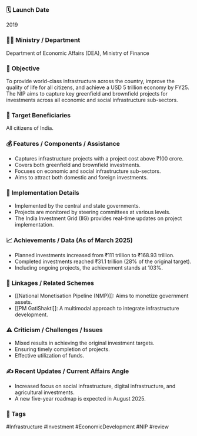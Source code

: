 
### 🗓️ **Launch Date**
2019

### 🧑‍🏫 **Ministry / Department**
Department of Economic Affairs (DEA), Ministry of Finance

### 🎯 **Objective**
To provide world-class infrastructure across the country, improve the quality of life for all citizens, and achieve a USD 5 trillion economy by FY25. The NIP aims to capture key greenfield and brownfield projects for investments across all economic and social infrastructure sub-sectors.

### 👥 **Target Beneficiaries**
All citizens of India.

### 💰 **Features / Components / Assistance**
- Captures infrastructure projects with a project cost above ₹100 crore.
- Covers both greenfield and brownfield investments.
- Focuses on economic and social infrastructure sub-sectors.
- Aims to attract both domestic and foreign investments.

### 📍 **Implementation Details**
- Implemented by the central and state governments.
- Projects are monitored by steering committees at various levels.
- The India Investment Grid (IIG) provides real-time updates on project implementation.

### 📈 **Achievements / Data** (As of March 2025)
- Planned investments increased from ₹111 trillion to ₹168.93 trillion.
- Completed investments reached ₹31.1 trillion (28% of the original target).
- Including ongoing projects, the achievement stands at 103%.

### 🧩 **Linkages / Related Schemes**
- [[National Monetisation Pipeline (NMP)]]: Aims to monetize government assets.
- [[PM GatiShakti]]: A multimodal approach to integrate infrastructure development.

### ⚠️ **Criticism / Challenges / Issues**
- Mixed results in achieving the original investment targets.
- Ensuring timely completion of projects.
- Effective utilization of funds.

### ✍️ **Recent Updates / Current Affairs Angle**
- Increased focus on social infrastructure, digital infrastructure, and agricultural investments.
- A new five-year roadmap is expected in August 2025.

### 🔗 **Tags**
#Infrastructure #Investment #EconomicDevelopment #NIP
#review